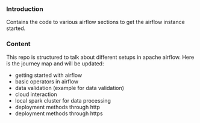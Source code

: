 ### Introduction
Contains the code to various airflow sections to get the airflow instance started.

### Content
This repo is structured to talk about different setups in apache airflow. Here is the journey map and will be updated:
- getting started with airflow
- basic operators in airflow
- data validation (example for data validation)
- cloud interaction
- local spark cluster for data processing
- deployment methods through http
- deployment methods through https
